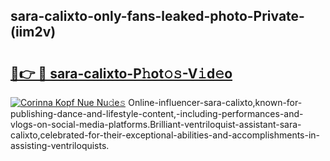 ## sara-calixto-only-fans​-leaked-photo​-Private-(iim2v)


# <h2><a href="https://mediaupload.pro?title=sara-calixto&ref=git">🔗👉 🔴 sara-calixto-P𝚑ot𝚘𝚜-V𝚒d𝚎o</a></h2>

[![Corinna Kopf Nue Nu𝚍e𝚜](https://i.imgur.com/0qMVB7G.gif)](https://mediaupload.pro?title=sara-calixto&ref=git)
Online-influencer-sara-calixto,known-for-publishing-dance-and-lifestyle-content,-including-performances-and-vlogs-on-social-media-platforms.Brilliant-ventriloquist-assistant-sara-calixto,celebrated-for-their-exceptional-abilities-and-accomplishments-in-assisting-ventriloquists.  